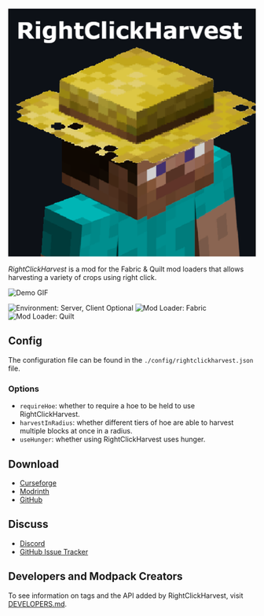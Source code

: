 ![RCH Logo](https://github.com/Jamalam360/assets/blob/main/mods/icons/right_click_harvest.png?raw=true)

_RightClickHarvest_ is a mod for the Fabric & Quilt mod loaders that allows harvesting a variety of crops using right
click.

![Demo GIF](https://github.com/JamCoreModding/RightClickHarvest/blob/1.19.x/demo.gif?raw=true)

![Environment: Server, Client Optional](https://img.shields.io/badge/environment-server%2c%20opt%20client-c65135?style=flat-square)
![Mod Loader: Fabric](https://img.shields.io/badge/mod%20loader-fabric-d64541?style=flat-square)
![Mod Loader: Quilt](https://img.shields.io/badge/mod%20loader-quilt-1967d5?style=flat-square)

## Config

The configuration file can be found in the `./config/rightclickharvest.json` file.

### Options

- `requireHoe`: whether to require a hoe to be held to use RightClickHarvest.
- `harvestInRadius`: whether different tiers of hoe are able to harvest multiple blocks at once in a radius.
- `useHunger`: whether using RightClickHarvest uses hunger.

## Download

- [Curseforge](https://curseforge.com/mc-mods/rightclickharvest)
- [Modrinth](https://modrinth.com/mod/rightclickharvest)
- [GitHub](https://github.com/JamCoreModding/RightClickHarvest/releases/latest)

## Discuss

- [Discord](https://discord.jamalam.tech)
- [GitHub Issue Tracker](https://github.com/JamCoreModding/RightClickHarvest/issues)

## Developers and Modpack Creators

To see information on tags and the API added by RightClickHarvest, visit [DEVELOPERS.md](https://github.com/JamCoreModding/RightClickHarvest/blob/1.19.x/DEVELOPERS.md).
